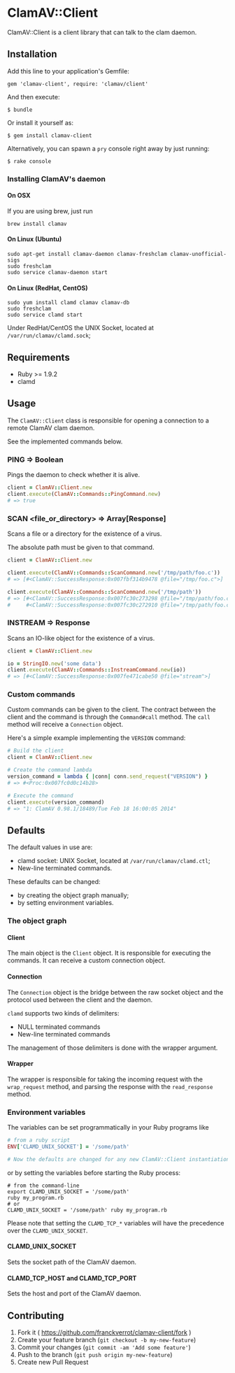 # ClamAV::Client

ClamAV::Client is a client library that can talk to the clam daemon.

## Installation

Add this line to your application's Gemfile:

    gem 'clamav-client', require: 'clamav/client'

And then execute:

    $ bundle

Or install it yourself as:

    $ gem install clamav-client

Alternatively, you can spawn a `pry` console right away by just running:

    $ rake console
    
### Installing ClamAV's daemon

#### On OSX

If you are using brew, just run

```shell
brew install clamav
```
#### On Linux (Ubuntu)
```shell
sudo apt-get install clamav-daemon clamav-freshclam clamav-unofficial-sigs
sudo freshclam
sudo service clamav-daemon start
```
#### On Linux (RedHat, CentOS)
```shell
sudo yum install clamd clamav clamav-db
sudo freshclam
sudo service clamd start
```
Under RedHat/CentOS the UNIX Socket, located at `/var/run/clamav/clamd.sock`;

## Requirements

* Ruby >= 1.9.2
* clamd

## Usage

The `ClamAV::Client` class is responsible for opening a connection to a remote
ClamAV clam daemon.

See the implemented commands below.

### PING => Boolean

Pings the daemon to check whether it is alive.

```ruby
client = ClamAV::Client.new
client.execute(ClamAV::Commands::PingCommand.new)
# => true
```

### SCAN <file_or_directory> => Array[Response]

Scans a file or a directory for the existence of a virus.

The absolute path must be given to that command.

```ruby
client = ClamAV::Client.new

client.execute(ClamAV::Commands::ScanCommand.new('/tmp/path/foo.c'))
# => [#<ClamAV::SuccessResponse:0x007fbf314b9478 @file="/tmp/foo.c">]

client.execute(ClamAV::Commands::ScanCommand.new('/tmp/path'))
# => [#<ClamAV::SuccessResponse:0x007fc30c273298 @file="/tmp/path/foo.c">,
#     #<ClamAV::SuccessResponse:0x007fc30c272910 @file="/tmp/path/foo.cpp">]
```

### INSTREAM => Response

Scans an IO-like object for the existence of a virus.

```ruby
client = ClamAV::Client.new

io = StringIO.new('some data')
client.execute(ClamAV::Commands::InstreamCommand.new(io))
# => [#<ClamAV::SuccessResponse:0x007fe471cabe50 @file="stream">]
```

### Custom commands

Custom commands can be given to the client. The contract between the client
and the command is through the `Command#call` method. The `call` method will
receive a `Connection` object.

Here's a simple example implementing the `VERSION` command:

```ruby
# Build the client
client = ClamAV::Client.new

# Create the command lambda
version_command = lambda { |conn| conn.send_request("VERSION") }
# => #<Proc:0x007fc0d0c14b28>

# Execute the command
client.execute(version_command)
# => "1: ClamAV 0.98.1/18489/Tue Feb 18 16:00:05 2014"
```

## Defaults

The default values in use are:

  * clamd socket: UNIX Socket, located at `/var/run/clamav/clamd.ctl`;
  * New-line terminated commands.

These defaults can be changed:

  * by creating the object graph manually;
  * by setting environment variables.

### The object graph

#### Client

The main object is the `Client` object. It is responsible for executing the commands.
It can receive a custom connection object.

#### Connection

The `Connection` object is the bridge between the raw socket object and the
protocol used between the client and the daemon.

`clamd` supports two kinds of delimiters:

  * NULL terminated commands
  * New-line terminated commands

The management of those delimiters is done with the wrapper argument.

#### Wrapper

The wrapper is responsible for taking the incoming request with the
`wrap_request` method, and parsing the response with the `read_response`
method.

### Environment variables

The variables can be set programmatically in your Ruby programs like

```ruby
# from a ruby script
ENV['CLAMD_UNIX_SOCKET'] = '/some/path'

# Now the defaults are changed for any new ClamAV::Client instantiation
```

or by setting the variables before starting the Ruby process:

```
# from the command-line
export CLAMD_UNIX_SOCKET = '/some/path'
ruby my_program.rb
# or
CLAMD_UNIX_SOCKET = '/some/path' ruby my_program.rb
```

Please note that setting the `CLAMD_TCP_*` variables will have the precedence
over the `CLAMD_UNIX_SOCKET`.

#### CLAMD_UNIX_SOCKET

Sets the socket path of the ClamAV daemon.

#### CLAMD_TCP_HOST and CLAMD_TCP_PORT

Sets the host and port of the ClamAV daemon.

## Contributing

1. Fork it ( https://github.com/franckverrot/clamav-client/fork )
2. Create your feature branch (`git checkout -b my-new-feature`)
3. Commit your changes (`git commit -am 'Add some feature'`)
4. Push to the branch (`git push origin my-new-feature`)
5. Create new Pull Request
